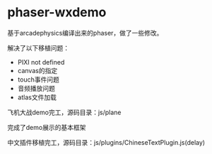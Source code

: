 # phaser-wxdemo

基于arcadephysics编译出来的phaser，做了一些修改。

解决了以下移植问题：
* PIXI not defined
* canvas的指定
* touch事件问题
* 音频播放问题
* atlas文件加载

飞机大战demo完工，源码目录：js/plane

完成了demo展示的基本框架

中文插件移植完工，源码目录：js/plugins/ChineseTextPlugin.js(delay)
